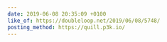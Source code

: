 ```yaml
---
date: 2019-06-08 20:35:09 +0100
like_of: https://doubleloop.net/2019/06/08/5748/
posting_method: https://quill.p3k.io/
---
```


